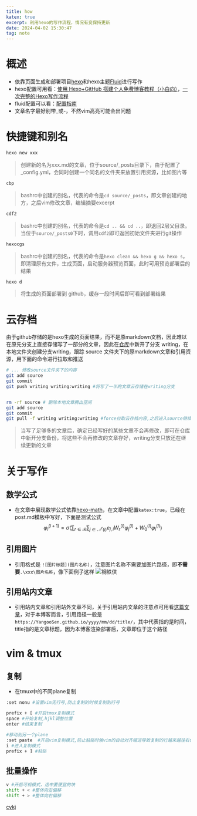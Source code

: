 ```yaml
---
title: how
katex: true
excerpt: 利用hexo的写作流程，情况有变保持更新
date: 2024-04-02 15:30:47
tag: note
---
```



# 概述
- 依靠页面生成和部署项目[hexo](https://github.com/hexojs/hexo)和hexo主题[Fluid](https://github.com/fluid-dev/hexo-theme-fluid)进行写作
- hexo配置可用看：[使用 Hexo+GitHub 搭建个人免费博客教程（小白向）](https://zhuanlan.zhihu.com/p/60578464)，[一次完整的Hexo写作流程](https://fuguigui.github.io/hexo2/)
- fluid配置可以看：[配置指南](https://hexo.fluid-dev.com/docs/guide/)
- 文章名字最好别带_或-，不然vim高亮可能会出问题
# 快捷键和别名
```sh
hexo new xxx
```
> 创建新的名为xxx.md的文章，位于source/_posts目录下，由于配置了_config.yml，会同时创建一个同名的文件夹来放置引用资源，比如图片等

```sh
cbp
```
> bashrc中创建的别名，代表的命令是`cd source/_posts`，即文章创建的地方，之后vim修改文章，编辑摘要excerpt
```sh
cdf2
```
> bashrc中创建的别名，代表的命令是`cd .. && cd ..`，即退回2层父目录。当位于`source/_posts0`下时，调用`cdf2`即可返回初始文件夹进行git操作

```sh
hexocgs
```
> bashrc中创建的别名，代表的命令是`hexo clean && hexo g && hexo s`，即清理原有文件，生成页面，启动服务器预览页面，此时可用预览部署后的结果

```sh
hexo d
```
> 将生成的页面部署到 github，缓存一段时间后即可看到部署结果


# 云存档

由于github存储的是hexo生成的页面结果，而不是原markdown文档，因此难以在原先分支上直接存储写了一部分的文章，因此在[仓库](https://github.com/YangooSen/YangooSen.github.io/tree/writing)中新开了分支 writing，在本地文件夹创建分支writing，跟踪 source 文件夹下的原markdown文章和引用资源，用下面的命令进行拉取和推送
```sh
# ... 修改source文件夹下的内容
git add source
git commit
git push writing writing:writing #将写了一半的文章云存储在writing分支


rm -rf source # 删除本地文章腾出空间
git add source
git commit
git pull -f writing writing:writing #force拉取云存档内容,之后进入source继续写作
```
> 当写了足够多的文章后，确定已经写好的某些文章不会再修改，即可在仓库中新开分支备份，将这些不会再修改的文章存好，writing分支只放还在继续更新的文章

# 关于写作
## 数学公式
- 在文章中展现数学公式依靠[hexo-math](https://github.com/hexojs/hexo-math)，在文章中配置`katex:true`，已经在post.md模板中写好，下面是测试公式
$$
\varphi_i^{(l+1)} = \sigma(\sum_{r\in\mathcal{R}}
\sum_{j\in\mathcal{N}^r(i)}e_{j,i}W_r^{(l)}\varphi_j^{(l)}+W_0^{(l)}\varphi_i^{(l)})
$$

## 引用图片
- 引用格式是 `![图片标题](图片名称)`，注意图片名称不需要加图片路径，即**不需要**`.\xxx\图片名称`，像下面例子这样
![钢铁侠](broken.jpg)

## 引用站内文章
- 引用站内文章和引用站外文章不同，关于引用站内文章的注意点可用看[这篇文章]((https://fuguigui.github.io/hexo2/))，对于本博客而言，引用路径一般是`https://YangooSen.github.io/yyyy/mm/dd/title/`，其中代表指的是时间，title指的是文章标题，因为本博客渲染部署后，文章即位于这个路径



# vim & tmux

## 复制

- 在tmux中的不同plane复制
```bash
:set nonu #设置vim无行号,防止复制的时候复制到行号

prefix + [ #开启tmux复制模式
space #开始复制,hjkl调整位置
enter #结束复制

#移动到另一个plane
:set paste  #开启vim复制模式,防止粘贴时候vim的自动对齐缩进导致复制的行越来越往右偏移
i #进入复制模式
prefix + ] #粘贴


```


## 批量操作
```bash
v #开启可视模式，选中要便宜的块
shift + < #整体向左偏移
shift + > #整体向右偏移


```






[cykj](http://localhost:4000/2024/05/31/cykjPreparation/)








